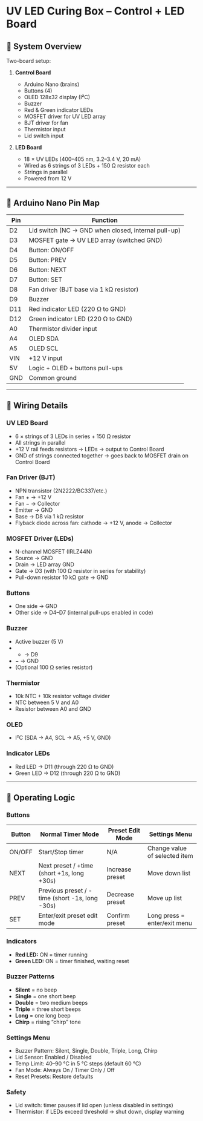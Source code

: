 # UV LED Curing Box – Control + LED Board

## 📌 System Overview

Two-board setup:

1. **Control Board**  
   - Arduino Nano (brains)  
   - Buttons (4)  
   - OLED 128x32 display (I²C)  
   - Buzzer  
   - Red & Green indicator LEDs  
   - MOSFET driver for UV LED array  
   - BJT driver for fan  
   - Thermistor input  
   - Lid switch input  

2. **LED Board**  
   - 18 × UV LEDs (400–405 nm, 3.2–3.4 V, 20 mA)  
   - Wired as 6 strings of 3 LEDs + 150 Ω resistor each  
   - Strings in parallel  
   - Powered from 12 V  

---

## 📌 Arduino Nano Pin Map

| Pin   | Function                                      |
|-------|-----------------------------------------------|
| D2    | Lid switch (NC → GND when closed, internal pull-up) |
| D3    | MOSFET gate → UV LED array (switched GND)     |
| D4    | Button: ON/OFF                                |
| D5    | Button: PREV                                  |
| D6    | Button: NEXT                                  |
| D7    | Button: SET                                   |
| D8    | Fan driver (BJT base via 1 kΩ resistor)       |
| D9    | Buzzer                                        |
| D11   | Red indicator LED (220 Ω to GND)              |
| D12   | Green indicator LED (220 Ω to GND)            |
| A0    | Thermistor divider input                      |
| A4    | OLED SDA                                      |
| A5    | OLED SCL                                      |
| VIN   | +12 V input                                   |
| 5V    | Logic + OLED + buttons pull-ups               |
| GND   | Common ground                                 |

---

## 📌 Wiring Details

### UV LED Board

- 6 × strings of 3 LEDs in series + 150 Ω resistor  
- All strings in parallel  
- +12 V rail feeds resistors → LEDs → output to Control Board  
- GND of strings connected together → goes back to MOSFET drain on Control Board  

### Fan Driver (BJT)

- NPN transistor (2N2222/BC337/etc.)  
- Fan + → +12 V  
- Fan − → Collector  
- Emitter → GND  
- Base → D8 via 1 kΩ resistor  
- Flyback diode across fan: cathode → +12 V, anode → Collector  

### MOSFET Driver (LEDs)

- N-channel MOSFET (IRLZ44N)  
- Source → GND  
- Drain → LED array GND  
- Gate → D3 (with 100 Ω resistor in series for stability)  
- Pull-down resistor 10 kΩ gate → GND  

### Buttons

- One side → GND  
- Other side → D4–D7 (internal pull-ups enabled in code)  

### Buzzer

- Active buzzer (5 V)  
- + → D9  
- − → GND  
- (Optional 100 Ω series resistor)  

### Thermistor

- 10k NTC + 10k resistor voltage divider  
- NTC between 5 V and A0  
- Resistor between A0 and GND  

### OLED

- I²C (SDA → A4, SCL → A5, +5 V, GND)  

### Indicator LEDs

- Red LED → D11 (through 220 Ω to GND)  
- Green LED → D12 (through 220 Ω to GND)  

---

## 📌 Operating Logic

### Buttons

| Button | Normal Timer Mode | Preset Edit Mode | Settings Menu |
|--------|------------------|------------------|---------------|
| ON/OFF | Start/Stop timer | N/A              | Change value of selected item |
| NEXT   | Next preset / +time (short +1s, long +30s) | Increase preset | Move down list |
| PREV   | Previous preset / -time (short -1s, long -30s) | Decrease preset | Move up list |
| SET    | Enter/exit preset edit mode | Confirm preset | Long press = enter/exit menu |

### Indicators

- **Red LED:** ON = timer running  
- **Green LED:** ON = timer finished, waiting reset  

### Buzzer Patterns

- **Silent** = no beep  
- **Single** = one short beep  
- **Double** = two medium beeps  
- **Triple** = three short beeps  
- **Long** = one long beep  
- **Chirp** = rising “chirp” tone  

### Settings Menu

- Buzzer Pattern: Silent, Single, Double, Triple, Long, Chirp  
- Lid Sensor: Enabled / Disabled  
- Temp Limit: 40–90 °C in 5 °C steps (default 60 °C)  
- Fan Mode: Always On / Timer Only / Off  
- Reset Presets: Restore defaults  

### Safety

- Lid switch: timer pauses if lid open (unless disabled in settings)  
- Thermistor: if LEDs exceed threshold → shut down, display warning  
